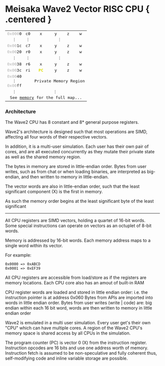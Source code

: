 # Meisaka Wave2 Vector RISC CPU { .centered }

<table>
	<style>td { text-align: center; vertical-align: middle; font-family: monospace; } </style>
    <tr>
        <td><span style="opacity: 0.33;">0x000</span>0</td>
        <td>c0</td>
        <td>x</td><td>y</td><td>z</td><td>w</td>
    </tr>
    <tr>
        <td>⋮</td>
        <td>⋮</td>
        <td colspan="4">⋮</td>
    </tr>
    <tr>
        <td><span style="opacity: 0.33;">0x00</span>1c</td>
        <td>c7</td>
        <td>x</td><td>y</td><td>z</td><td>w</td>
    </tr>
    <tr>
        <td><span style="opacity: 0.33;">0x00</span>20</td>
        <td>r0</td>
        <td>x</td><td>y</td><td>z</td><td>w</td>
    </tr>
    <tr>
        <td>⋮</td>
        <td>⋮</td>
        <td colspan="4">⋮</td>
    </tr>
    <tr>
        <td><span style="opacity: 0.33;">0x00</span>38</td>
        <td>r6</td>
        <td>x</td><td>y</td><td>z</td><td>w</td>
    </tr>
    <tr>
        <td><span style="opacity: 0.33;">0x00</span>3c</td>
        <td>ri</td>
        <td><span style="font-weight: bold; color: #dd0;">PC</span></td>
        <td>y</td><td>z</td><td>w</td>
    </tr>
	<tr>
        <td>
	        <span style="opacity: 0.33;">0x00</span>40<br/>
		    ⋮<br/>
	        <span style="opacity: 0.33;">0x00</span>ff<br/>
		</td>
		<td></td>
        <td colspan="4">Private Memory Region</td>
	</tr>
    <tr>
        <td>⋮</td>
        <td colspan="5">⋮</td>
    </tr>
	<tr>
		<td colspan="6">See <a href="memory.html">memory</a> for the full map...</td>
	</tr>
</table>

### Architecture
The Wave2 CPU has 8 constant and 8* general purpose registers.

Wave2's architecture is designed such that most operations are SIMD, affecting all four words of their respective vectors.

In addition, it is a multi-user simulation. Each user has their own pair of cores, and are all executed concurrently as they mutate their private state as well as the shared memory region.

The bytes in memory are stored in little-endian order. Bytes from user writes, such as from chat or when loading binaries, are interpreted as big-endian, and then written to memory in little-endian.

The vector words are also in little-endian order, such that the least significant component (X) is the first in memory.

As such the memory order begins at the least significant byte of the least significant 

---





All CPU registers are SIMD vectors, holding a quartet of 16-bit words.<br>Some special instructions can operate on vectors as an octuplet of 8-bit words.

Memory is addressed by 16-bit words. Each memory address maps to a single word within its vector.

For example:
```
0x0000 => 0xABCD
0x0001 => 0xEF39
```

All CPU registers are accessible from load/store
as if the registers are memory locations.
Each CPU core also has an amout of built-in RAM

CPU register words are loaded and stored in little endian order:
 i.e. the instruction pointer is at address 0x060
Bytes from APIs are imported into words in little endian order.
Bytes from user writes (write | code) are:
big endian within each 16 bit word,
words are then written to memory in little endian order

Wave2 is emulated in a multi user simulation.
Every user get's their own "CPU" which can have multiple cores.
A region of the Wave2 CPU's memory space is shared access by all CPUs in the simulation.

The program counter (PC) is vector 0 (X) from the instruction register.
Instruction opcodes are 16 bits and use one address worth of memory.
Instruction fetch is assumed to be non-speculative and fully coherent
thus, self-modifying code and inline variable storage are possible.
